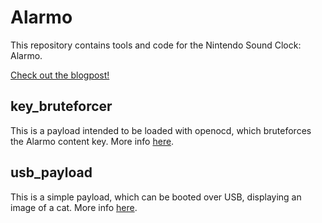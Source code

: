 # Alarmo
This repository contains tools and code for the Nintendo Sound Clock: Alarmo.

[Check out the blogpost!](https://garyodernichts.blogspot.com/2024/10/looking-into-nintendo-alarmo.html)

## key_bruteforcer
This is a payload intended to be loaded with openocd, which bruteforces the Alarmo content key.
More info [here](./key_bruteforcer/README.md).

## usb_payload
This is a simple payload, which can be booted over USB, displaying an image of a cat.
More info [here](./usb_payload/README.md).
